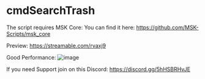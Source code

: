 # cmdSearchTrash

The script requires MSK Core: You can find it here: 
https://github.com/MSK-Scripts/msk_core


Preview: https://streamable.com/rvaxj9


Good Performance:
![image](https://github.com/cmdscripts/cmdSearchTrash/assets/123102218/ffa6506d-a0a9-4292-88bb-dd9c44cee799)

If you need Support join on this Discord: https://discord.gg/5hHSBRHvJE
